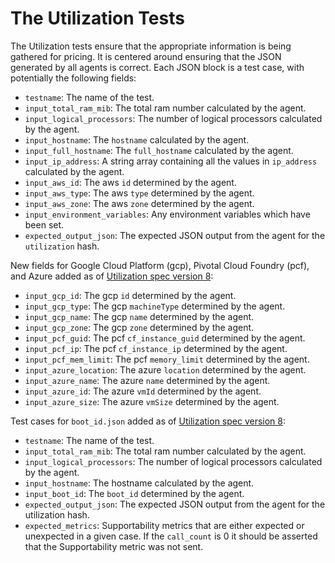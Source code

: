 # The Utilization Tests

The Utilization tests ensure that the appropriate information is being gathered for pricing. It is centered around ensuring that the JSON generated by all agents is correct. Each JSON block is a test case, with potentially the following fields:
  - `testname`: The name of the test.
  - `input_total_ram_mib`: The total ram number calculated by the agent.
  - `input_logical_processors`: The number of logical processors calculated by the agent.
  - `input_hostname`: The `hostname` calculated by the agent.
  - `input_full_hostname`: The `full_hostname` calculated by the agent.
  - `input_ip_address`: A string array containing all the values in `ip_address` calculated by the agent.
  - `input_aws_id`: The aws `id` determined by the agent.
  - `input_aws_type`: The aws `type` determined by the agent.
  - `input_aws_zone`: The aws `zone` determined by the agent.
  - `input_environment_variables`: Any environment variables which have been set.
  - `expected_output_json`: The expected JSON output from the agent for the `utilization` hash.

New fields for Google Cloud Platform (gcp), Pivotal Cloud Foundry (pcf), and Azure added as of [Utilization spec version 8](https://source.datanerd.us/agents/agent-specs/blob/master/Utilization.md):
  - `input_gcp_id`: The gcp `id` determined by the agent.
  - `input_gcp_type`: The gcp `machineType` determined by the agent.
  - `input_gcp_name`: The gcp `name` determined by the agent.
  - `input_gcp_zone`: The gcp `zone` determined by the agent.
  - `input_pcf_guid`: The pcf `cf_instance_guid` determined by the agent.
  - `input_pcf_ip`: The pcf `cf_instance_ip` determined by the agent.
  - `input_pcf_mem_limit`: The pcf `memory_limit` determined by the agent.
  - `input_azure_location`: The azure `location` determined by the agent.
  - `input_azure_name`: The azure `name` determined by the agent.
  - `input_azure_id`: The azure `vmId` determined by the agent.
  - `input_azure_size`: The azure `vmSize` determined by the agent.
 
Test cases for `boot_id.json` added as of [Utilization spec version 8](https://source.datanerd.us/agents/agent-specs/blob/master/Utilization.md):
  - `testname`: The name of the test.
  - `input_total_ram_mib`: The total ram number calculated by the agent.
  - `input_logical_processors`: The number of logical processors calculated by the agent.
  - `input_hostname`: The hostname calculated by the agent.
  - `input_boot_id`: The `boot_id` determined by the agent.
  - `expected_output_json`: The expected JSON output from the agent for the utilization hash.
  - `expected_metrics`: Supportability metrics that are either expected or unexpected in a given case. If the `call_count` is 0 it should be asserted that the Supportability metric was not sent.
